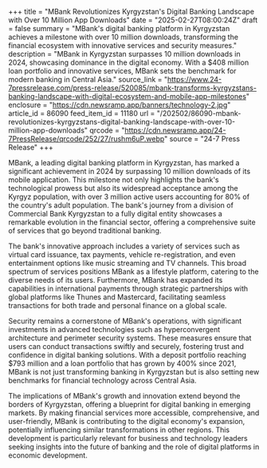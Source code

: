 +++
title = "MBank Revolutionizes Kyrgyzstan's Digital Banking Landscape with Over 10 Million App Downloads"
date = "2025-02-27T08:00:24Z"
draft = false
summary = "MBank's digital banking platform in Kyrgyzstan achieves a milestone with over 10 million downloads, transforming the financial ecosystem with innovative services and security measures."
description = "MBank in Kyrgyzstan surpasses 10 million downloads in 2024, showcasing dominance in the digital economy. With a $408 million loan portfolio and innovative services, MBank sets the benchmark for modern banking in Central Asia."
source_link = "https://www.24-7pressrelease.com/press-release/520085/mbank-transforms-kyrgyzstans-banking-landscape-with-digital-ecosystem-and-mobile-app-milestones"
enclosure = "https://cdn.newsramp.app/banners/technology-2.jpg"
article_id = 86090
feed_item_id = 11180
url = "/202502/86090-mbank-revolutionizes-kyrgyzstans-digital-banking-landscape-with-over-10-million-app-downloads"
qrcode = "https://cdn.newsramp.app/24-7PressRelease/qrcode/252/27/rushm6uP.webp"
source = "24-7 Press Release"
+++

<p>MBank, a leading digital banking platform in Kyrgyzstan, has marked a significant achievement in 2024 by surpassing 10 million downloads of its mobile application. This milestone not only highlights the bank's technological prowess but also its widespread acceptance among the Kyrgyz population, with over 3 million active users accounting for 80% of the country's adult population. The bank's journey from a division of Commercial Bank Kyrgyzstan to a fully digital entity showcases a remarkable evolution in the financial sector, offering a comprehensive suite of services that go beyond traditional banking.</p><p>The bank's innovative approach includes a variety of services such as virtual card issuance, tax payments, vehicle re-registration, and even entertainment options like music streaming and TV channels. This broad spectrum of services positions MBank as a lifestyle platform, catering to the diverse needs of its users. Furthermore, MBank has expanded its capabilities in international payments through strategic partnerships with global platforms like Thunes and Mastercard, facilitating seamless transactions for both trade and personal finance on a global scale.</p><p>Security remains a cornerstone of MBank's operations, with significant investments in advanced technologies such as hyperconvergent architecture and perimeter security systems. These measures ensure that users can conduct transactions swiftly and securely, fostering trust and confidence in digital banking solutions. With a deposit portfolio reaching $793 million and a loan portfolio that has grown by 400% since 2021, MBank is not just transforming banking in Kyrgyzstan but is also setting new benchmarks for financial technology across Central Asia.</p><p>The implications of MBank's growth and innovation extend beyond the borders of Kyrgyzstan, offering a blueprint for digital banking in emerging markets. By making financial services more accessible, comprehensive, and user-friendly, MBank is contributing to the digital economy's expansion, potentially influencing similar transformations in other regions. This development is particularly relevant for business and technology leaders seeking insights into the future of banking and the role of digital platforms in economic development.</p>
